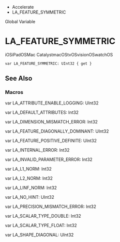 

- Accelerate
-  LA_FEATURE_SYMMETRIC 

Global Variable

# LA_FEATURE_SYMMETRIC

iOSiPadOSMac CatalystmacOStvOSvisionOSwatchOS

``` source
var LA_FEATURE_SYMMETRIC: UInt32 { get }
```

## See Also

### Macros

var LA_ATTRIBUTE_ENABLE_LOGGING: UInt32

var LA_DEFAULT_ATTRIBUTES: Int32

var LA_DIMENSION_MISMATCH_ERROR: Int32

var LA_FEATURE_DIAGONALLY_DOMINANT: UInt32

var LA_FEATURE_POSITIVE_DEFINITE: UInt32

var LA_INTERNAL_ERROR: Int32

var LA_INVALID_PARAMETER_ERROR: Int32

var LA_L1_NORM: Int32

var LA_L2_NORM: Int32

var LA_LINF_NORM: Int32

var LA_NO_HINT: UInt32

var LA_PRECISION_MISMATCH_ERROR: Int32

var LA_SCALAR_TYPE_DOUBLE: Int32

var LA_SCALAR_TYPE_FLOAT: Int32

var LA_SHAPE_DIAGONAL: UInt32

